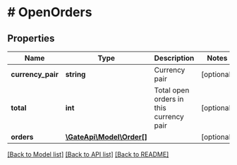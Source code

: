 # # OpenOrders

## Properties

Name | Type | Description | Notes
------------ | ------------- | ------------- | -------------
**currency_pair** | **string** | Currency pair | [optional] 
**total** | **int** | Total open orders in this currency pair | [optional] 
**orders** | [**\GateApi\Model\Order[]**](Order.md) |  | [optional] 

[[Back to Model list]](../../README.md#documentation-for-models) [[Back to API list]](../../README.md#documentation-for-api-endpoints) [[Back to README]](../../README.md)
